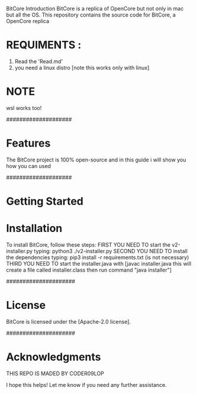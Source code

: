BitCore
Introduction
BitCore is a replica of OpenCore but not only in mac but all the OS. This repository contains the source code for BitCore, a OpenCore replica

# REQUIMENTS :
1. Read the 'Read.md'
2. you need a linux distro [note this works only with linux]
# NOTE
wsl works too!


####################


# Features
The BitCore project is 100% open-source and in this guide i will show you how you can used



####################


# Getting Started
# Installation
To install BitCore, follow these steps:
FIRST YOU NEED TO start the v2-installer.py typing: python3 ./v2-installer.py
SECOND YOU NEED TO install the dependencies typing: pip3 install -r requirements.txt (is not necessary)
THIRD YOU NEED TO start the installer.java with [javac installer.java this will create a file called installer.class then run command "java installer"]


#####################


# License
BitCore is licensed under the [Apache-2.0 license].


#####################


# Acknowledgments
THIS REPO IS MADED BY CODER09LOP

I hope this helps! Let me know if you need any further assistance.
